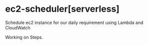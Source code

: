 # ec2-scheduler[serverless]
Schedule ec2 instance for our daily requirement using Lambda and CloudWatch


Working on Steps.
